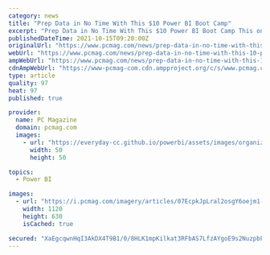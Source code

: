 ```yaml
---
category: news
title: "Prep Data in No Time With This $10 Power BI Boot Camp"
excerpt: "Prep Data in No Time With This $10 Power BI Boot Camp This online course on Power Query and other Excel tools is a must-have for anyone working with data. By StackCommerce Team"
publishedDateTime: 2021-10-15T09:20:00Z
originalUrl: "https://www.pcmag.com/news/prep-data-in-no-time-with-this-10-power-bi-boot-camp"
webUrl: "https://www.pcmag.com/news/prep-data-in-no-time-with-this-10-power-bi-boot-camp"
ampWebUrl: "https://www.pcmag.com/news/prep-data-in-no-time-with-this-10-power-bi-boot-camp?amp=true"
cdnAmpWebUrl: "https://www-pcmag-com.cdn.ampproject.org/c/s/www.pcmag.com/news/prep-data-in-no-time-with-this-10-power-bi-boot-camp?amp=true"
type: article
quality: 97
heat: 97
published: true

provider:
  name: PC Magazine
  domain: pcmag.com
  images:
    - url: "https://everyday-cc.github.io/powerbi/assets/images/organizations/pcmag.com-50x50.jpg"
      width: 50
      height: 50

topics:
  - Power BI

images:
  - url: "https://i.pcmag.com/imagery/articles/07EcpkJpLral2osgY6oejm1-1.1634284199.fit_lim.size_1200x630.jpg"
    width: 1120
    height: 630
    isCached: true

secured: "XaEgcqwnHqI3AkDX4T9B1/0/8HLK1mpKilkat3RFbAS7LfzAYgoE9s2NuzpbFzqHRvyzeujJ827EPyG03051ToWIHM8y42JnUxEIIKtdLS0D7aDC/N0UrMs+/0m9p+frGI1OyngtLrdDU+AlzboKsJX5HsyU3Nb7L73zS1c7Lo1+WZGYKs3lz6fQr8usDj4GnDJsgKfIrS194DP0aGDJUhHMipT475fPbcZuhGDrB+tru67oViQTJQcxDdsw1CXSjqBFUons25m8Xgwvks9LQugC2H3zugKQpgwoSJRR8CyoS9gTMCOMcN6Nap7P8KpMLACS9W7IjTzSn8SyrXZbFj0WaQTSJcAfB9/oKLfGKjo=;fXElbVV+xBQo2l5qzgkM9A=="
---
```


